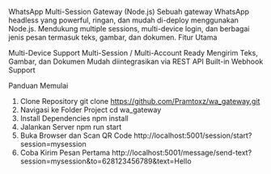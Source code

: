 WhatsApp Multi-Session Gateway (Node.js)
Sebuah gateway WhatsApp headless yang powerful, ringan, dan mudah di-deploy menggunakan Node.js. Mendukung multiple sessions, multi-device login, dan berbagai jenis pesan termasuk teks, gambar, dan dokumen.
Fitur Utama

Multi-Device Support
Multi-Session / Multi-Account Ready
Mengirim Teks, Gambar, dan Dokumen
Mudah diintegrasikan via REST API
Built-in Webhook Support

Panduan Memulai
1. Clone Repository
git clone https://github.com/Pramtoxz/wa_gateway.git
2. Navigasi ke Folder Project
cd wa_gateway
3. Install Dependencies
npm install
4. Jalankan Server
npm run start
5. Buka Browser dan Scan QR Code
http://localhost:5001/session/start?session=mysession
6. Coba Kirim Pesan Pertama
http://localhost:5001/message/send-text?session=mysession&to=628123456789&text=Hello